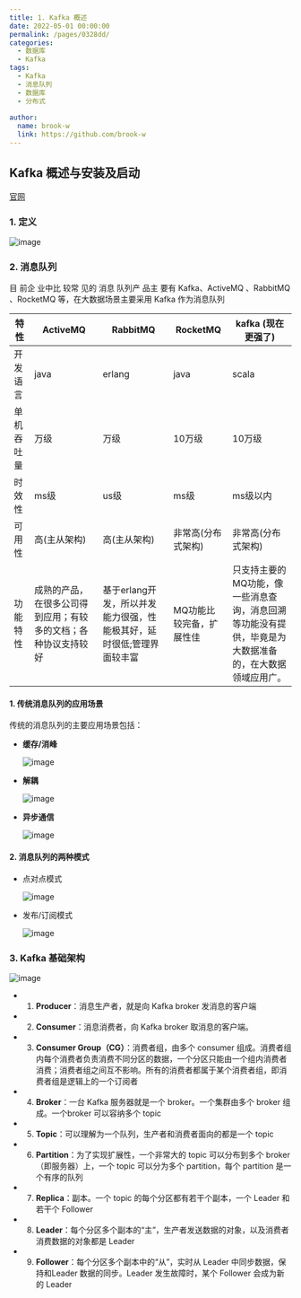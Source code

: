```yaml
---
title: 1. Kafka 概述
date: 2022-05-01 00:00:00
permalink: /pages/0328dd/
categories:
  - 数据库
  - Kafka
tags:
  - Kafka 
  - 消息队列 
  - 数据库 
  - 分布式
  
author: 
  name: brook-w
  link: https://github.com/brook-w
---
```


## Kafka 概述与安装及启动

[官网](https://kafka.apache.org/quickstart)

### 1. 定义

![image](https://cdn.jsdelivr.net/gh/brook-w/image-hosting@master/redis/image.7emoj10688g0.jpg)

### 2. 消息队列

目 前企 业中比 较常 见的 消息 队列产 品主 要有 Kafka、ActiveMQ 、RabbitMQ 、RocketMQ 等，在大数据场景主要采用 Kafka 作为消息队列

| 特性       | ActiveMQ                                                       | RabbitMQ                                                              | RocketMQ                 | kafka (现在更强了)                                                                                     |
| ---------- | -------------------------------------------------------------- | --------------------------------------------------------------------- | ------------------------ | ------------------------------------------------------------------------------------------------------ |
| 开发语言   | java                                                           | erlang                                                                | java                     | scala                                                                                                  |
| 单机吞吐量 | 万级                                                           | 万级                                                                  | 10万级                   | 10万级                                                                                                 |
| 时效性     | ms级                                                           | us级                                                                  | ms级                     | ms级以内                                                                                               |
| 可用性     | 高(主从架构)                                                   | 高(主从架构)                                                          | 非常高(分布式架构)       | 非常高(分布式架构)                                                                                     |
| 功能特性   | 成熟的产品，在很多公司得到应用；有较多的文档；各种协议支持较好 | 基于erlang开发，所以并发能力很强，性能极其好，延时很低;管理界面较丰富 | MQ功能比较完备，扩展性佳 | 只支持主要的MQ功能，像一些消息查询，消息回溯等功能没有提供，毕竟是为大数据准备的，在大数据领域应用广。 |

#### 1. 传统消息队列的应用场景

传统的消息队列的主要应用场景包括：
- **缓存/消峰**

  ![image](https://cdn.jsdelivr.net/gh/brook-w/image-hosting@master/kafka/image.5h85nsadc5s0.jpg)

- **解耦**

  ![image](https://cdn.jsdelivr.net/gh/brook-w/image-hosting@master/kafka/image.4hk369cjrq40.jpg)


- **异步通信**

  ![image](https://cdn.jsdelivr.net/gh/brook-w/image-hosting@master/kafka/image.2p1f5bd33h40.jpg)

#### 2. 消息队列的两种模式

- 点对点模式

  ![image](https://cdn.jsdelivr.net/gh/brook-w/image-hosting@master/kafka/image.75t1b9lj2iw0.jpg)

- 发布/订阅模式

  ![image](https://cdn.jsdelivr.net/gh/brook-w/image-hosting@master/kafka/image.7jh5qsmhpxg0.jpg)

### 3. Kafka 基础架构

![image](https://cdn.jsdelivr.net/gh/brook-w/image-hosting@master/kafka/image.4vnyra87smq0.jpg)

- 1. **Producer**：消息生产者，就是向 Kafka broker 发消息的客户端
- 2. **Consumer**：消息消费者，向 Kafka broker 取消息的客户端。 
- 3. **Consumer Group（CG）**：消费者组，由多个 consumer 组成。消费者组内每个消费者负责消费不同分区的数据，一个分区只能由一个组内消费者消费；消费者组之间互不影响。所有的消费者都属于某个消费者组，即消费者组是逻辑上的一个订阅者
- 4. **Broker**：一台 Kafka 服务器就是一个 broker。一个集群由多个 broker 组成。一个broker 可以容纳多个 topic
- 5. **Topic**：可以理解为一个队列，生产者和消费者面向的都是一个 topic
- 6. **Partition**：为了实现扩展性，一个非常大的 topic 可以分布到多个 broker（即服务器）上，一个 topic 可以分为多个 partition，每个 partition 是一个有序的队列
- 7. **Replica**：副本。一个 topic 的每个分区都有若干个副本，一个 Leader 和若干个
Follower
- 8. **Leader**：每个分区多个副本的“主”，生产者发送数据的对象，以及消费者消费数据的对象都是 Leader
- 9. **Follower**：每个分区多个副本中的“从”，实时从 Leader 中同步数据，保持和Leader 数据的同步。Leader 发生故障时，某个 Follower 会成为新的 Leader